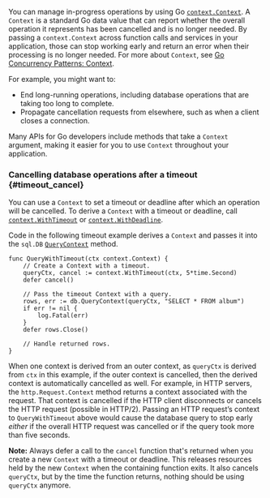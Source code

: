<!--{
  "Title": "Cancelling in-progress operations"
}-->

You can manage in-progress operations by using Go
[`context.Context`](https://pkg.go.dev/context#Context). A `Context` is a
standard Go data value that can report whether the overall operation it
represents has been cancelled and is no longer needed. By passing a
`context.Context` across function calls and services in your application, those
can stop working early and return an error when their processing is no longer
needed. For more about `Context`, see
[Go Concurrency Patterns: Context](https://blog.golang.org/context).

For example, you might want to:

*   End long-running operations, including database operations that are
    taking too long to complete.
*   Propagate cancellation requests from elsewhere, such as when a client
    closes a connection.

Many APIs for Go developers include methods that take a `Context` argument,
making it easier for you to use `Context` throughout your application.

### Cancelling database operations after a timeout {#timeout_cancel}

You can use a `Context` to set a timeout or deadline after which an operation
will be cancelled. To derive a `Context` with a timeout or deadline, call
[`context.WithTimeout`](https://pkg.go.dev/context#WithTimeout) or
[`context.WithDeadline`](https://pkg.go.dev/context#WithDeadline).

Code in the following timeout example derives a `Context` and passes it into
the `sql.DB` [`QueryContext`](https://pkg.go.dev/database/sql#DB.QueryContext)
method.

```
func QueryWithTimeout(ctx context.Context) {
	// Create a Context with a timeout.
	queryCtx, cancel := context.WithTimeout(ctx, 5*time.Second)
	defer cancel()

	// Pass the timeout Context with a query.
	rows, err := db.QueryContext(queryCtx, "SELECT * FROM album")
	if err != nil {
		log.Fatal(err)
	}
	defer rows.Close()

	// Handle returned rows.
}
```

When one context is derived from an outer context, as `queryCtx` is derived
from `ctx` in this example, if the outer context is cancelled, then the derived
context is automatically cancelled as well. For example, in HTTP servers, the
`http.Request.Context` method returns a context associated with the request.
That context is cancelled if the HTTP client disconnects or cancels the HTTP
request (possible in HTTP/2). Passing an HTTP request’s context to
`QueryWithTimeout` above would cause the database query to stop early _either_
if the overall HTTP request was cancelled or if the query took more than five
seconds.

**Note:** Always defer a call to the `cancel` function that's returned when you
create a new `Context` with a timeout or deadline. This releases resources held
by the new `Context` when the containing function exits. It also cancels
`queryCtx`, but by the time the function returns, nothing should be using
`queryCtx` anymore.

